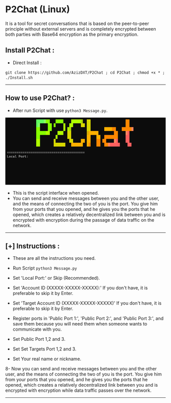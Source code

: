 # P2Chat (Linux)
It is a tool for secret conversations that is based on the peer-to-peer principle without external servers and is completely encrypted between both parties with Base64 encryption as the primary encryption.
## Install P2Chat :
- Direct Install  : 
```
git clone https://github.com/AzizDXT/P2Chat ; cd P2Chat ; chmod +x * ; ./Install.sh
```
- -------------------------------------------------------------------------------
## How to use P2Chat? :
- After run Script with use ```python3 Message.py```.
 
![Cardio](https://raw.githubusercontent.com/AzizDXT/P2Chat/main/Picture-1.png)
- This is the script interface when opened.
- You can send and receive messages between you and the other user, and the means of connecting the two of you is the port. You give him from your ports that you opened, and he gives you the ports that he opened, which creates a relatively decentralized link between you and is encrypted with encryption during the passage of data traffic on the network.
- --------------------------------------------------------------------------------
## [+] Instructions :
- These are all the instructions you need.

- Run Script ```python3 Message.py```
  
- Set 'Local Port:' or Skip (Recommended).
  
- Set 'Account ID (XXXXX-XXXXX-XXXXX):' If you don't have, it is preferable to skip it by Enter.
  
- Set 'Target Account ID (XXXXX-XXXXX-XXXXX)' If you don't have, it is preferable to skip it by Enter.
  
- Register ports in 'Public Port 1:', 'Public Port 2:', and 'Public Port 3:', and save them because you will need them when someone wants to communicate with you.
  
- Set Public Port 1,2 and 3.
  
- Set Set Targets Port 1,2 and 3.
  
- Set Your real name or nickname.
  
8- Now you can send and receive messages between you and the other user, and the means of connecting the two of you is the port. You give him from your ports that you opened, and he gives you the ports that he opened, which creates a relatively decentralized link between you and is encrypted with encryption while data traffic passes over the network.
- -------------------------------------------------------------------------------
